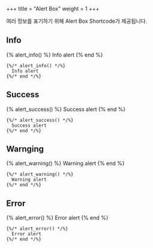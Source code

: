 +++
title = "Alert Box"
weight = 1
+++

여러 정보를 표기하기 위해 Alert Box Shortcode가 제공됩니다.

## Info

{% alert_info() %}
  Info alert
{% end %}

```jinja2
{%/* alert_info() */%}
  Info alert
{%/* end */%}
```

## Success

{% alert_success() %}
  Success alert
{% end %}

```jinja2
{%/* alert_success() */%}
  Success alert
{%/* end */%}
```

## Warnging

{% alert_warning() %}
  Warning alert
{% end %}

```jinja2
{%/* alert_warning() */%}
  Warning alert
{%/* end */%}
```

## Error

{% alert_error() %}
  Error alert
{% end %}

```jinja2
{%/* alert_error() */%}
  Error alert
{%/* end */%}
```
